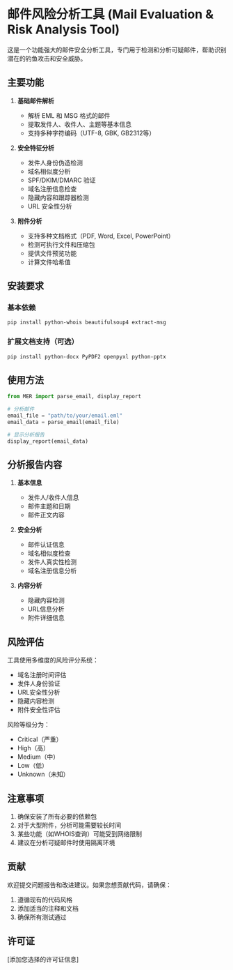 # 邮件风险分析工具 (Mail Evaluation & Risk Analysis Tool)

这是一个功能强大的邮件安全分析工具，专门用于检测和分析可疑邮件，帮助识别潜在的钓鱼攻击和安全威胁。

## 主要功能

1. **基础邮件解析**
   - 解析 EML 和 MSG 格式的邮件
   - 提取发件人、收件人、主题等基本信息
   - 支持多种字符编码（UTF-8, GBK, GB2312等）

2. **安全特征分析**
   - 发件人身份伪造检测
   - 域名相似度分析
   - SPF/DKIM/DMARC 验证
   - 域名注册信息检查
   - 隐藏内容和跟踪器检测
   - URL 安全性分析

3. **附件分析**
   - 支持多种文档格式（PDF, Word, Excel, PowerPoint）
   - 检测可执行文件和压缩包
   - 提供文件预览功能
   - 计算文件哈希值

## 安装要求

### 基本依赖
```bash
pip install python-whois beautifulsoup4 extract-msg
```

### 扩展文档支持（可选）
```bash
pip install python-docx PyPDF2 openpyxl python-pptx
```

## 使用方法

```python
from MER import parse_email, display_report

# 分析邮件
email_file = "path/to/your/email.eml"
email_data = parse_email(email_file)

# 显示分析报告
display_report(email_data)
```

## 分析报告内容

1. **基本信息**
   - 发件人/收件人信息
   - 邮件主题和日期
   - 邮件正文内容

2. **安全分析**
   - 邮件认证信息
   - 域名相似度检查
   - 发件人真实性检测
   - 域名注册信息分析

3. **内容分析**
   - 隐藏内容检测
   - URL信息分析
   - 附件详细信息

## 风险评估

工具使用多维度的风险评分系统：
- 域名注册时间评估
- 发件人身份验证
- URL安全性分析
- 隐藏内容检测
- 附件安全性评估

风险等级分为：
- Critical（严重）
- High（高）
- Medium（中）
- Low（低）
- Unknown（未知）

## 注意事项

1. 确保安装了所有必要的依赖包
2. 对于大型附件，分析可能需要较长时间
3. 某些功能（如WHOIS查询）可能受到网络限制
4. 建议在分析可疑邮件时使用隔离环境

## 贡献

欢迎提交问题报告和改进建议。如果您想贡献代码，请确保：
1. 遵循现有的代码风格
2. 添加适当的注释和文档
3. 确保所有测试通过

## 许可证

[添加您选择的许可证信息]
